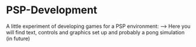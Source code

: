 # PSP-Development
A little experiment of developing games for a PSP environment:
--> Here you will find text, controls and graphics set up and probably a pong simulation (in future) 
